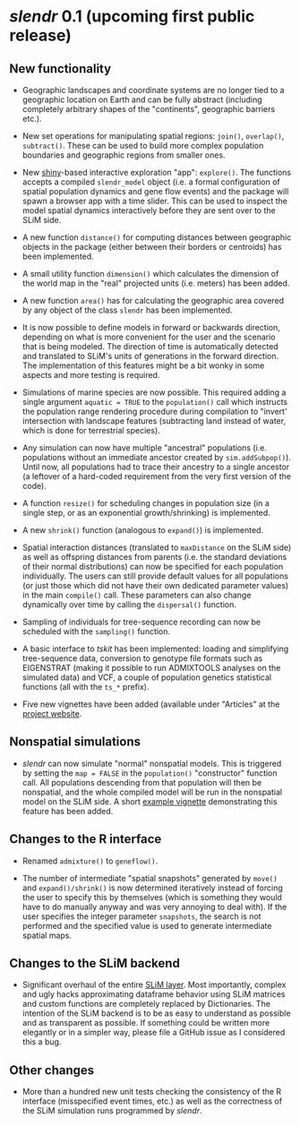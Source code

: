 # *slendr* 0.1 (upcoming first public release)

## New functionality

- Geographic landscapes and coordinate systems are no longer tied to a
  geographic location on Earth and can be fully abstract (including
  completely arbitrary shapes of the "continents", geographic barriers
  etc.).

- New set operations for manipulating spatial regions: `join()`,
  `overlap()`, `subtract()`. These can be used to build more complex
  population boundaries and geographic regions from smaller ones.

- New [shiny](http://shiny.rstudio.com)-based interactive exploration
  "app": `explore()`. The functions accepts a compiled `slendr_model`
  object (i.e. a formal configuration of spatial population dynamics
  and gene flow events) and the package will spawn a browser app with
  a time slider. This can be used to inspect the model spatial
  dynamics interactively before they are sent over to the SLiM side.

-  A new function `distance()` for computing distances between
   geographic objects in the package (either between their borders or
   centroids) has been implemented.

- A small utility function `dimension()` which calculates the
  dimension of the world map in the "real" projected units
  (i.e. meters) has been added.

- A new function `area()` has for calculating the geographic area
  covered by any object of the class `slendr` has been implemented.

- It is now possible to define models in forward or backwards
  direction, depending on what is more convenient for the user and the
  scenario that is being modeled. The direction of time is
  automatically detected and translated to SLiM's units of generations
  in the forward direction. The implementation of this features might
  be a bit wonky in some aspects and more testing is required.

- Simulations of marine species are now possible. This required adding
  a single argument `aquatic = TRUE` to the `population()` call which
  instructs the population range rendering procedure during
  compilation to "invert' intersection with landscape features
  (subtracting land instead of water, which is done for terrestrial
  species).

- Any simulation can now have multiple "ancestral" populations
  (i.e. populations without an immediate ancestor created by
  `sim.addSubpop()`). Until now, all populations had to trace their
  ancestry to a single ancestor (a leftover of a hard-coded
  requirement from the very first version of the code).

- A function `resize()` for scheduling changes in population size (in
  a single step, or as an exponential growth/shrinking) is
  implemented.

- A new `shrink()` function (analogous to `expand()`) is implemented.

- Spatial interaction distances (translated to `maxDistance` on the
  SLiM side) as well as offspring distances from parents (i.e. the
  standard deviations of their normal distributions) can now be
  specified for each population individually. The users can still
  provide default values for all populations (or just those which did
  not have their own dedicated parameter values) in the main
  `compile()` call. These parameters can also change dynamically over
  time by calling the `dispersal()` function.

- Sampling of individuals for tree-sequence recording can now be scheduled
  with the `sampling()` function.

- A basic interface to _tskit_ has been implemented: loading and
  simplifying tree-sequence data, conversion to genotype file formats
  such as EIGENSTRAT (making it possible to run ADMIXTOOLS analyses on the
  simulated data) and VCF, a couple of population genetics statistical
  functions (all with the `ts_*` prefix).

- Five new vignettes have been added (available under "Articles" at
  the [project website](https://bodkan.net/slendr).

## Nonspatial simulations

- _slendr_ can now simulate "normal" nonspatial models. This is
  triggered by setting the `map = FALSE` in the `population()`
  "constructor" function call. All populations descending from that
  population will then be nonspatial, and the whole compiled model
  will be run in the nonspatial model on the SLiM side. A short
  [example vignette](../articles/nonspatial_models.html) demonstrating
  this feature has been added.

## Changes to the R interface

- Renamed `admixture()` to `geneflow()`.

- The number of intermediate "spatial snapshots" generated by `move()`
  and `expand()/shrink()` is now determined iteratively instead of
  forcing the user to specify this by themselves (which is something
  they would have to do manually anyway and was very annoying to deal
  with). If the user specifies the integer parameter `snapshots`, the
  search is not performed and the specified value is used to generate
  intermediate spatial maps.

## Changes to the SLiM backend

- Significant overhaul of the entire [SLiM
  layer](https://github.com/bodkan/slendr/blob/main/inst/extdata/backend.slim). Most
  importantly, complex and ugly hacks approximating dataframe behavior
  using SLiM matrices and custom functions are completely replaced by
  Dictionaries. The intention of the SLiM backend is to be as easy to
  understand as possible and as transparent as possible. If something
  could be written more elegantly or in a simpler way, please file a
  GitHub issue as I considered this a bug.

## Other changes

- More than a hundred new unit tests checking the consistency of the R
  interface (misspecified event times, etc.) as well as the
  correctness of the SLiM simulation runs programmed by *slendr*.
